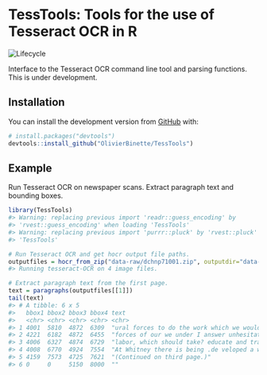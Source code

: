 
<!-- README.md is generated from README.Rmd. Please edit that file -->

# TessTools: Tools for the use of Tesseract OCR in R

![Lifecycle](https://img.shields.io/badge/lifecycle-experimental-orange.svg)

Interface to the Tesseract OCR command line tool and parsing functions.
This is under development.

## Installation

You can install the development version from
[GitHub](https://github.com/) with:

``` r
# install.packages("devtools")
devtools::install_github("OlivierBinette/TessTools")
```

## Example

Run Tesseract OCR on newspaper scans. Extract paragraph text and
bounding boxes.

``` r
library(TessTools)
#> Warning: replacing previous import 'readr::guess_encoding' by
#> 'rvest::guess_encoding' when loading 'TessTools'
#> Warning: replacing previous import 'purrr::pluck' by 'rvest::pluck' when loading
#> 'TessTools'

# Run Tesseract OCR and get hocr output file paths.
outputfiles = hocr_from_zip("data-raw/dchnp71001.zip", outputdir="data-raw")
#> Running tesseract-OCR on 4 image files.

# Extract paragraph text from the first page.
text = paragraphs(outputfiles[[1]])
tail(text)
#> # A tibble: 6 x 5
#>   bbox1 bbox2 bbox3 bbox4 text                                                  
#>   <chr> <chr> <chr> <chr> <chr>                                                 
#> 1 4001  5810  4872  6309  "ural forces to do the work which we would make cheap…
#> 2 4221  6182  4872  6455  "forces of our we under I answer unhesitatingly,"     
#> 3 4006  6327  4874  6729  "labor, which should take? educate and train our own …
#> 4 4008  6770  4924  7554  "At Whitney there is being .de veloped a water power …
#> 5 4159  7573  4725  7621  "(Continued on third page.)"                          
#> 6 0     0     5150  8000  ""
```
